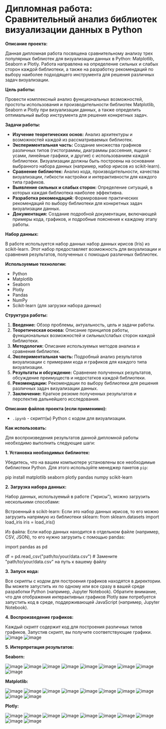 # Дипломная работа: Сравнительный анализ библиотек визуализации данных в Python

**Описание проекта:**

Данная дипломная работа посвящена сравнительному анализу трех популярных библиотек для визуализации данных в Python: Matplotlib, Seaborn и Plotly.  Работа направлена на определение сильных и слабых сторон каждой библиотеки, а также на разработку рекомендаций по выбору наиболее подходящего инструмента для решения различных задач визуализации.

**Цель работы:**

Провести комплексный анализ функциональных возможностей, простоты использования и производительности библиотек Matplotlib, Seaborn и Plotly при визуализации данных, а также определить оптимальный выбор инструмента для решения конкретных задач.

**Задачи работы:**

* **Изучение теоретических основ:**  Анализ архитектуры и возможностей каждой из рассматриваемых библиотек.
* **Экспериментальная часть:** Создание множества графиков различных типов (гистограммы, диаграммы рассеяния, ящики с усами, линейные графики, и другие) с использованием каждой библиотеки.  Визуализации должны быть построены на основании выбранного набора данных (например, набор ирисов из scikit-learn).
* **Сравнение библиотек:** Анализ кода, производительности, качества визуализации, гибкости настройки и интерактивности для каждого типа графиков.
* **Выявление сильных и слабых сторон:**  Определение ситуаций, в которых каждая библиотека наиболее эффективна.
* **Разработка рекомендаций:**  Формирование практических рекомендаций по выбору библиотеки для конкретных задач визуализации данных.
* **Документация:**  Создание подробной документации, включающей примеры кода, графиков, и подробные пояснения к каждому этапу работы.

**Набор данных:**

В работе используется набор данных набор данных ирисов (Iris) из scikit-learn.  Этот набор предоставляет возможность для визуализации и сравнения результатов, полученных с помощью различных библиотек.

**Используемые технологии:**

* Python
* Matplotlib
* Seaborn
* Plotly
* Pandas
* NumPy
* Scikit-learn (для загрузки набора данных)


**Структура работы:**

1. **Введение:** Обзор проблемы, актуальность, цель и задачи работы.
2. **Теоретическая основа:** Описание принципов работы, функциональных возможностей и сильных/слабых сторон каждой библиотеки.
3. **Методология:** Описание используемых методов анализа и сравнения библиотек.
4. **Экспериментальная часть:**  Подробный анализ результатов визуализации с примерами кода и графиков для каждого типа визуализации.
5. **Результаты и обсуждение:** Сравнение полученных результатов, обсуждение преимуществ и недостатков каждой библиотеки.
6. **Рекомендации:**  Рекомендации по выбору библиотеки для решения различных задач визуализации данных.
7. **Заключение:** Краткое резюме полученных результатов и перспектив дальнейшего исследования.



**Описание файлов проекта (если применимо):**

* `.ipynb` - скрипт(ы) Python с кодом для визуализации.



**Как использовать:**

Для воспроизведения результатов данной дипломной работы необходимо выполнить следующие шаги:


**1. Установка необходимых библиотек:**

Убедитесь, что на вашем компьютере установлены все необходимые библиотеки Python.  Для этого используйте менеджер пакетов `pip`:


pip install matplotlib seaborn plotly pandas numpy scikit-learn


**2. Загрузка набора данных:**

Набор данных, используемый в работе (“ирисы”), можно загрузить несколькими способами:

Встроенный в scikit-learn:                Если это набор данных ирисов, то его можно загрузить напрямую из библиотеки sklearn:
from sklearn.datasets import load_iris
iris = load_iris()

Из файла: Если набор данных находится в отдельном файле (например, CSV, JSON), то его нужно загрузить с помощью pandas:

import pandas as pd

df = pd.read_csv("path/to/your/data.csv") # Замените "path/to/your/data.csv" на путь к вашему файлу


**3. Запуск кода:**

Все скрипты с кодом для построения графиков находятся в директории. Вы можете запустить их по одному или все сразу в вашей среде разработки Python (например, Jupyter Notebook). Обратите внимание, что для отображения интерактивных графиков Plotly вам потребуется запустить код в среде, поддерживающей JavaScript (например, Jupyter Notebook).

**4. Воспроизведение графиков:**

Каждый скрипт содержит код для построения различных типов графиков. Запустив скрипт, вы получите соответствующие графики. 
![image](https://github.com/user-attachments/assets/c393364a-5767-43a3-9c72-31929055e4f9)
![image](https://github.com/user-attachments/assets/153966a1-caa6-4e07-a82f-1f20307fb90a)

**5. Интерпретация результатов:**

**Seaborn:**

![image](https://github.com/user-attachments/assets/9980b637-c361-473f-b73c-55f23f42acda)
![image](https://github.com/user-attachments/assets/756c1d59-f97b-4d21-97ca-3ae74f4b445b)
![image](https://github.com/user-attachments/assets/f1a3e588-15f8-4816-b86a-67118b8f008b)
![image](https://github.com/user-attachments/assets/117ad02f-1d24-46ef-991a-62fe8862e0a1)
![image](https://github.com/user-attachments/assets/049d44c5-e08a-46ea-ac93-05a8d0c5b18d)
![image](https://github.com/user-attachments/assets/8e7f5e68-325e-4efc-90ed-4dd0629c46fe)
![image](https://github.com/user-attachments/assets/576cd08e-434b-4b85-8f39-841d8a15c8c7)
![image](https://github.com/user-attachments/assets/5aeae56f-62dd-4842-a70d-c968e579f7f6)
![image](https://github.com/user-attachments/assets/67abec9d-6ee3-4f49-b421-9eb7d35bbbae)

**Matplotlib:**

![image](https://github.com/user-attachments/assets/bf7ef63e-8f68-46e8-9613-543d131dd6ab)
![image](https://github.com/user-attachments/assets/78cda204-0323-4705-ac60-8c4e4e3ce49f)
![image](https://github.com/user-attachments/assets/d400d4f6-c6c6-4441-a9bc-2052caad0205)
![image](https://github.com/user-attachments/assets/808dd3dd-2e4d-4690-993d-500d5bf91acd)
![image](https://github.com/user-attachments/assets/43200543-4b3a-4c0b-b010-98ce298d1977)
![image](https://github.com/user-attachments/assets/8ff8fe9b-c09a-4cb9-be25-b2bfbf3c3acb)
![image](https://github.com/user-attachments/assets/a99dc5f4-8b96-4ce2-bc55-7753deaa10e5)
![image](https://github.com/user-attachments/assets/52ed32e6-6537-4745-9a45-d95ee3641b93)
![image](https://github.com/user-attachments/assets/01377ccd-7fd6-4058-96d7-6f88e690237f)
![image](https://github.com/user-attachments/assets/a357b2ff-9958-432e-b434-d851e95d5829)

**Plotly:**

![image](https://github.com/user-attachments/assets/f7d8346e-c351-40bf-90e4-c75dac34d58e)
![image](https://github.com/user-attachments/assets/85378173-f81f-4ed8-9366-12c03e52b5e3)
![image](https://github.com/user-attachments/assets/43383e19-4d92-4c9a-a49c-ce5e050b2f4c)
![image](https://github.com/user-attachments/assets/bc04454f-2477-4281-8b46-4479c5695526)
![image](https://github.com/user-attachments/assets/c57dbb38-d97d-4d70-9e64-c8985927d508)
![image](https://github.com/user-attachments/assets/72e8bfd7-b86d-4800-b8f0-b4196530be3d)
![image](https://github.com/user-attachments/assets/b3d432a9-c15e-4dfb-a829-eba92648ebfb)
![image](https://github.com/user-attachments/assets/90964c12-e2cf-49f9-a38f-ca1adc4d8ef8)
![image](https://github.com/user-attachments/assets/cbcc1b76-18b8-4055-a530-1dc1cbf41fc9)
![image](https://github.com/user-attachments/assets/a27baadc-b3ba-47d5-838c-5563619730c9)








































